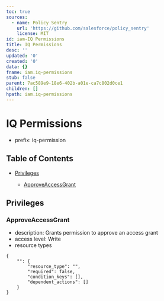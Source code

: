 ```yaml
---
toc: true
sources:
  - name: Policy Sentry
    url: 'https://github.com/salesforce/policy_sentry'
    license: MIT
id: iam-IQ Permissions
title: IQ Permissions
desc: ''
updated: '0'
created: '0'
data: {}
fname: iam.iq-permissions
stub: false
parent: 7ac589e9-18e6-402b-a01e-ca7c802d0ce1
children: []
hpath: iam.iq-permissions
---
```

# IQ Permissions

- prefix: iq-permission

## Table of Contents

- [Privileges](#privileges)

  - [ApproveAccessGrant](#approveaccessgrant)

## Privileges

### ApproveAccessGrant

- description: Grants permission to approve an access grant
- access level: Write
- resource types

```
{
    "": {
        "resource_type": "",
        "required": false,
        "condition_keys": [],
        "dependent_actions": []
    }
}
```
